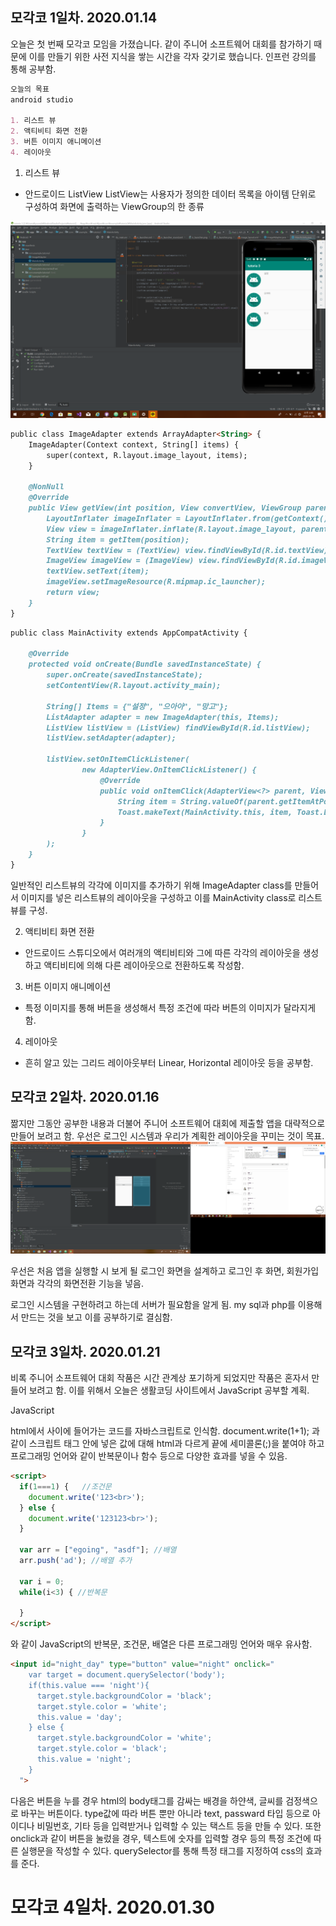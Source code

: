 ## 모각코 1일차. 2020.01.14

오늘은 첫 번째 모각코 모임을 가졌습니다.
같이 주니어 소프트웨어 대회를 참가하기 때문에 이를 만들기 위한 사전 지식을 쌓는 시간을 각자 갖기로 했습니다.
인프런 강의를 통해 공부함.

```markdown
오늘의 목표
android studio

1. 리스트 뷰
2. 액티비티 화면 전환
3. 버튼 이미지 애니메이션
4. 레이아웃
```

1. 리스트 뷰
- 안드로이드 ListView ListView는 사용자가 정의한 데이터 목록을 아이템 단위로 구성하여 화면에 출력하는 ViewGroup의 한 종류

![listView](./1.png)

```markdown
public class ImageAdapter extends ArrayAdapter<String> {
    ImageAdapter(Context context, String[] items) {
        super(context, R.layout.image_layout, items);
    }

    @NonNull
    @Override
    public View getView(int position, View convertView, ViewGroup parent) {
        LayoutInflater imageInflater = LayoutInflater.from(getContext());
        View view = imageInflater.inflate(R.layout.image_layout, parent, false);
        String item = getItem(position);
        TextView textView = (TextView) view.findViewById(R.id.textView);
        ImageView imageView = (ImageView) view.findViewById(R.id.imageView);
        textView.setText(item);
        imageView.setImageResource(R.mipmap.ic_launcher);
        return view;
    }
}
```
```markdown
public class MainActivity extends AppCompatActivity {

    @Override
    protected void onCreate(Bundle savedInstanceState) {
        super.onCreate(savedInstanceState);
        setContentView(R.layout.activity_main);

        String[] Items = {"설정", "으아아", "망고"};
        ListAdapter adapter = new ImageAdapter(this, Items);
        ListView listView = (ListView) findViewById(R.id.listView);
        listView.setAdapter(adapter);

        listView.setOnItemClickListener(
                new AdapterView.OnItemClickListener() {
                    @Override
                    public void onItemClick(AdapterView<?> parent, View view, int position, long id) {
                        String item = String.valueOf(parent.getItemAtPosition(position));
                        Toast.makeText(MainActivity.this, item, Toast.LENGTH_SHORT).show();
                    }
                }
        );
    }
}
```

일반적인 리스트뷰의 각각에 이미지를 추가하기 위해 ImageAdapter class를 만들어서 이미지를 넣은 리스트뷰의 레이아웃을 구성하고 이를 MainActivity class로 리스트뷰를 구성.

2. 액티비티 화면 전환
- 안드로이드 스튜디오에서 여러개의 액티비티와 그에 따른 각각의 레이아웃을 생성하고 액티비티에 의해 다른 레이아웃으로 전환하도록 작성함.

3. 버튼 이미지 애니메이션
- 특정 이미지를 통해 버튼을 생성해서 특정 조건에 따라 버튼의 이미지가 달라지게 함.

4. 레이아웃
- 흔히 알고 있는 그리드 레이아웃부터 Linear, Horizontal 레이아웃 등을 공부함.


## 모각코 2일차. 2020.01.16

짦지만 그동안 공부한 내용과 더불어 주니어 소프트웨어 대회에 제출할 앱을 대략적으로 만들어 보려고 함.
우선은 로그인 시스템과 우리가 계획한 레이아웃을 꾸미는 것이 목표.
![눈물](./2.png)

우선은 처음 앱을 실행할 시 보게 될 로그인 화면을 설계하고 로그인 후 화면, 회원가입 화면과 각각의 화면전환 기능을 넣음.

로그인 시스템을 구현하려고 하는데 서버가 필요함을 알게 됨.
my sql과 php를 이용해서 만드는 것을 보고 이를 공부하기로 결심함.

## 모각코 3일차. 2020.01.21

비록 주니어 소프트웨어 대회 작품은 시간 관계상 포기하게 되었지만 작품은 혼자서 만들어 보려고 함.
이를 위해서 오늘은 생활코딩 사이트에서 JavaScript 공부할 계획.

JavaScript

html에서 <script></script> 사이에 들어가는 코드를 자바스크립트로 인식함.
document.write(1+1); 과 같이 스크립트 태그 안에 넣은 값에 대해 html과 다르게 끝에 세미콜론(;)을 붙여야 하고
프로그래밍 언어와 같이 반복문이나 함수 등으로 다양한 효과를 넣을 수 있음.
```markdown
<script>
  if(1===1) {   //조건문
    document.write('123<br>');
  } else {
    document.write('123123<br>');
  }

  var arr = ["egoing", "asdf"]; //배열
  arr.push('ad'); //배열 추가

  var i = 0;
  while(i<3) { //반복문

  }
</script>
```
와 같이 JavaScript의 반복문, 조건문, 배열은 다른 프로그래밍 언어와 매우 유사함.

```markdown
<input id="night_day" type="button" value="night" onclick="
    var target = document.querySelector('body');
    if(this.value === 'night'){
      target.style.backgroundColor = 'black';
      target.style.color = 'white';
      this.value = 'day';
    } else {
      target.style.backgroundColor = 'white';
      target.style.color = 'black';
      this.value = 'night';
    }
  ">
```
다음은 버튼을 누를 경우 html의 body태그를 감싸는 배경을 하얀색, 글씨를 검정색으로 바꾸는 버튼이다.
type값에 따라 버튼 뿐만 아니라 text, passward 타입 등으로 아이디나 비밀번호, 기타 등을 입력받거나 입력할 수 있는 택스트 등을 만들 수 있다.
또한 onclick과 같이 버튼을 눌렀을 경우, 텍스트에 숫자를 입력할 경우 등의 특정 조건에 따른 실행문을 작성할 수 있다.
querySelector를 통해 특정 태그를 지정하여 css의 효과를 준다.


# 모각코 4일차. 2020.01.30
